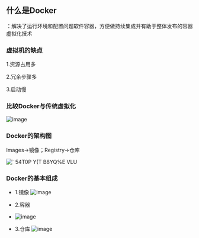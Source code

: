 ## 什么是Docker
：解决了运行环境和配置问题软件容器，方便做持续集成并有助于整体发布的容器虚拟化技术

### 虚拟机的缺点

1.资源占用多

2.冗余步骤多

3.启动慢

### 比较Docker与传统虚拟化
![image](https://user-images.githubusercontent.com/57619422/133393584-086ab448-7c9d-45cc-8e7c-58cafeaba27e.png)



### Docker的架构图
Images->镜像；Registry->仓库

![` 54T0P Y(T B8YQ%E VLU](https://user-images.githubusercontent.com/57619422/133225377-90bdad1b-6618-491e-8c74-7d6152dfc770.png)



### Docker的基本组成
- 1.镜像
![image](https://user-images.githubusercontent.com/57619422/133226240-745ce404-6297-4ff3-93b4-845d2d435f8d.png)

- 2.容器
- ![image](https://user-images.githubusercontent.com/57619422/133226718-1fd8dca7-7e56-488d-9407-e9c971f4fe7d.png)

- 3.仓库
![image](https://user-images.githubusercontent.com/57619422/133227306-3684c6d6-e4d8-4a79-b094-8ea84e0c7351.png)
